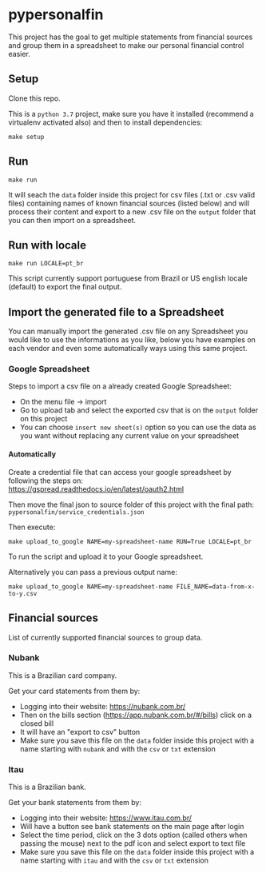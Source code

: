 # pypersonalfin

This project has the goal to get multiple statements from financial sources and group them in a spreadsheet to make our personal financial control easier.

## Setup

Clone this repo.

This is a `python 3.7` project, make sure you have it installed (recommend a virtualenv activated also) and then to install dependencies:

`make setup`

## Run

`make run`

It will seach the `data` folder inside this project for csv files (.txt or .csv valid files) containing names of known financial sources (listed below) and will process their content and export to a new .csv file on the `output` folder that you can then import on a spreadsheet.

## Run with locale

`make run LOCALE=pt_br`

This script currently support portuguese from Brazil or US english locale (default) to export the final output.

## Import the generated file to a Spreadsheet

You can manually import the generated .csv file on any Spreadsheet you would like to use the informations as you like, below you have examples on each vendor and even some automatically ways using this same project.

### Google Spreadsheet

Steps to import a csv file on a already created Google Spreadsheet:

 * On the menu file -> import
 * Go to upload tab and select the exported csv that is on the `output` folder on this project
 * You can choose `insert new sheet(s)` option so you can use the data as you want without replacing any current value on your spreadsheet

#### Automatically

Create a credential file that can access your google spreadsheet by following the steps on: https://gspread.readthedocs.io/en/latest/oauth2.html

Then move the final json to source folder of this project with the final path: `pypersonalfin/service_credentials.json`

Then execute:

`make upload_to_google NAME=my-spreadsheet-name RUN=True LOCALE=pt_br`

To run the script and upload it to your Google spreadsheet.

Alternatively you can pass a previous output name:

`make upload_to_google NAME=my-spreadsheet-name FILE_NAME=data-from-x-to-y.csv`

## Financial sources

List of currently supported financial sources to group data.

### Nubank

This is a Brazilian card company.

Get your card statements from them by:

* Logging into their website: https://nubank.com.br/
* Then on the bills section (https://app.nubank.com.br/#/bills) click on a closed bill
* It will have an "export to csv" button
* Make sure you save this file on the `data` folder inside this project with a name starting with `nubank` and with the `csv` or `txt` extension

### Itau

This is a Brazilian bank.

Get your bank statements from them by:

* Logging into their website: https://www.itau.com.br/
* Will have a button see bank statements on the main page after login
* Select the time period, click on the 3 dots option (called others when passing the mouse) next to the pdf icon and select export to text file
* Make sure you save this file on the `data` folder inside this project with a name starting with `itau` and with the `csv` or `txt` extension
